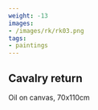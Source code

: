 ```yaml
---
weight: -13
images:
- /images/rk/rk03.png
tags:
- paintings
---
```


## Cavalry return

Oil on canvas, 70x110cm
